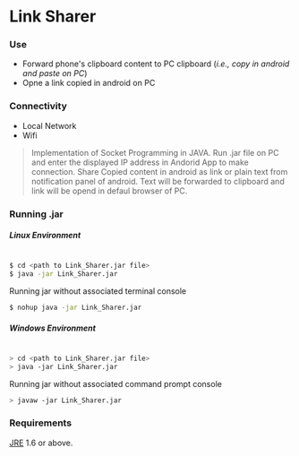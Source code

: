 # Link Sharer

### Use

  - Forward phone's clipboard content to PC clipboard (*i.e., copy in android and paste on PC*)
  - Opne a link copied in android on PC

### Connectivity
 - Local Network
 - Wifi

> Implementation  of Socket Programming in JAVA.
> Run .jar file on PC and enter the displayed IP address in Andorid App to make connection.
> Share Copied content in android as link or plain text from notification panel of android.
> Text will be forwarded to clipboard and link will be opend in defaul browser of PC.
  

### Running .jar

##### Linux Environment
#
```sh
$ cd <path to Link_Sharer.jar file>
$ java -jar Link_Sharer.jar
```
Running jar without associated terminal console
```sh
$ nohup java -jar Link_Sharer.jar
```

##### Windows Environment
#
```sh
> cd <path to Link_Sharer.jar file>
> java -jar Link_Sharer.jar
```
Running jar without associated command prompt console
```sh
> javaw -jar Link_Sharer.jar
```
### Requirements

[JRE](http://www.oracle.com/technetwork/java/javase/downloads/jdk8-downloads-2133151.html) 1.6 or above.
